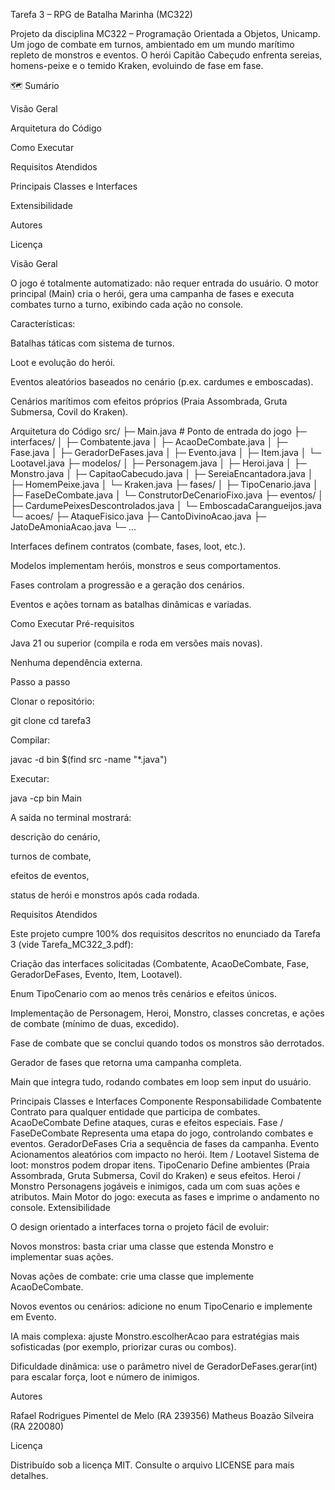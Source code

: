 Tarefa 3 – RPG de Batalha Marinha (MC322)

Projeto da disciplina MC322 – Programação Orientada a Objetos, Unicamp.
Um jogo de combate em turnos, ambientado em um mundo marítimo repleto de monstros e eventos.
O herói Capitão Cabeçudo enfrenta sereias, homens-peixe e o temido Kraken, evoluindo de fase em fase.

🗺️ Sumário

Visão Geral

Arquitetura do Código

Como Executar

Requisitos Atendidos

Principais Classes e Interfaces

Extensibilidade

Autores

Licença

Visão Geral

O jogo é totalmente automatizado: não requer entrada do usuário.
O motor principal (Main) cria o herói, gera uma campanha de fases e executa combates turno a turno, exibindo cada ação no console.

Características:

Batalhas táticas com sistema de turnos.

Loot e evolução do herói.

Eventos aleatórios baseados no cenário (p.ex. cardumes e emboscadas).

Cenários marítimos com efeitos próprios (Praia Assombrada, Gruta Submersa, Covil do Kraken).

Arquitetura do Código
src/
├─ Main.java                 # Ponto de entrada do jogo
├─ interfaces/
│   ├─ Combatente.java
│   ├─ AcaoDeCombate.java
│   ├─ Fase.java
│   ├─ GeradorDeFases.java
│   ├─ Evento.java
│   ├─ Item.java
│   └─ Lootavel.java
├─ modelos/
│   ├─ Personagem.java
│   ├─ Heroi.java
│   ├─ Monstro.java
│   ├─ CapitaoCabecudo.java
│   ├─ SereiaEncantadora.java
│   ├─ HomemPeixe.java
│   └─ Kraken.java
├─ fases/
│   ├─ TipoCenario.java
│   ├─ FaseDeCombate.java
│   └─ ConstrutorDeCenarioFixo.java
├─ eventos/
│   ├─ CardumePeixesDescontrolados.java
│   └─ EmboscadaCarangueijos.java
└─ acoes/
    ├─ AtaqueFisico.java
    ├─ CantoDivinoAcao.java
    ├─ JatoDeAmoniaAcao.java
    └─ ...


Interfaces definem contratos (combate, fases, loot, etc.).

Modelos implementam heróis, monstros e seus comportamentos.

Fases controlam a progressão e a geração dos cenários.

Eventos e ações tornam as batalhas dinâmicas e variadas.

Como Executar
Pré-requisitos

Java 21 ou superior (compila e roda em versões mais novas).

Nenhuma dependência externa.

Passo a passo

Clonar o repositório:

git clone <url-do-repo>
cd tarefa3


Compilar:

javac -d bin $(find src -name "*.java")


Executar:

java -cp bin Main


A saída no terminal mostrará:

descrição do cenário,

turnos de combate,

efeitos de eventos,

status de herói e monstros após cada rodada.

Requisitos Atendidos

Este projeto cumpre 100% dos requisitos descritos no enunciado da Tarefa 3 (vide Tarefa_MC322_3.pdf):

Criação das interfaces solicitadas (Combatente, AcaoDeCombate, Fase, GeradorDeFases, Evento, Item, Lootavel).

Enum TipoCenario com ao menos três cenários e efeitos únicos.

Implementação de Personagem, Heroi, Monstro, classes concretas, e ações de combate (mínimo de duas, excedido).

Fase de combate que se conclui quando todos os monstros são derrotados.

Gerador de fases que retorna uma campanha completa.

Main que integra tudo, rodando combates em loop sem input do usuário.

Principais Classes e Interfaces
Componente	Responsabilidade
Combatente	Contrato para qualquer entidade que participa de combates.
AcaoDeCombate	Define ataques, curas e efeitos especiais.
Fase / FaseDeCombate	Representa uma etapa do jogo, controlando combates e eventos.
GeradorDeFases	Cria a sequência de fases da campanha.
Evento	Acionamentos aleatórios com impacto no herói.
Item / Lootavel	Sistema de loot: monstros podem dropar itens.
TipoCenario	Define ambientes (Praia Assombrada, Gruta Submersa, Covil do Kraken) e seus efeitos.
Heroi / Monstro	Personagens jogáveis e inimigos, cada um com suas ações e atributos.
Main	Motor do jogo: executa as fases e imprime o andamento no console.
Extensibilidade

O design orientado a interfaces torna o projeto fácil de evoluir:

Novos monstros: basta criar uma classe que estenda Monstro e implementar suas ações.

Novas ações de combate: crie uma classe que implemente AcaoDeCombate.

Novos eventos ou cenários: adicione no enum TipoCenario e implemente em Evento.

IA mais complexa: ajuste Monstro.escolherAcao para estratégias mais sofisticadas (por exemplo, priorizar curas ou combos).

Dificuldade dinâmica: use o parâmetro nivel de GeradorDeFases.gerar(int) para escalar força, loot e número de inimigos.

Autores

Rafael Rodrigues Pimentel de Melo (RA 239356)
Matheus Boazão Silveira (RA 220080)

Licença

Distribuído sob a licença MIT. Consulte o arquivo LICENSE para mais detalhes.